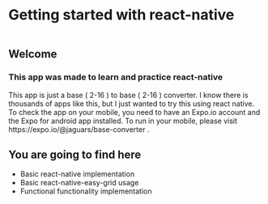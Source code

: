 <h1 margin="0 auto">Getting started with react-native</h1>
<img src="" />

<h2>Welcome</h2>
<h3>This app was made to learn and practice react-native</h3>
This app is just a base ( 2-16 ) to base ( 2-16 ) converter. I know there is thousands of apps like this, but I just wanted to try this using react native.
To check the app on your mobile, you need to have an Expo.io account and the Expo for android app installed.
To run in your mobile, please visit https://expo.io/@jaguars/base-converter .

<h2>You are going to find here</h2>

<ul>
  <li>Basic react-native implementation</li>
  <li>Basic react-native-easy-grid usage</li>
  <li>Functional functionality implementation</li>
</ul>  


